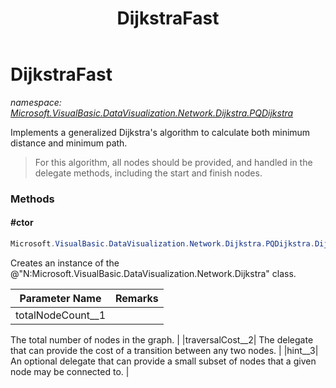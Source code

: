 ﻿---
title: DijkstraFast
---

# DijkstraFast
_namespace: [Microsoft.VisualBasic.DataVisualization.Network.Dijkstra.PQDijkstra](N-Microsoft.VisualBasic.DataVisualization.Network.Dijkstra.PQDijkstra.html)_

Implements a generalized Dijkstra's algorithm to calculate 
 both minimum distance and minimum path.

>  
>  For this algorithm, all nodes should be provided, and handled 
>  in the delegate methods, including the start and finish nodes. 
>  


### Methods

#### #ctor
```csharp
Microsoft.VisualBasic.DataVisualization.Network.Dijkstra.PQDijkstra.DijkstraFast.#ctor(System.Int32,Microsoft.VisualBasic.DataVisualization.Network.Dijkstra.PQDijkstra.DijkstraFast.InternodeTraversalCost,Microsoft.VisualBasic.DataVisualization.Network.Dijkstra.PQDijkstra.DijkstraFast.NearbyNodesHint)
```
Creates an instance of the @"N:Microsoft.VisualBasic.DataVisualization.Network.Dijkstra" class.

|Parameter Name|Remarks|
|--------------|-------|
|totalNodeCount__1| 
 The total number of nodes in the graph. 
 |
|traversalCost__2| 
 The delegate that can provide the cost of a transition between 
 any two nodes. 
 |
|hint__3| 
 An optional delegate that can provide a small subset of nodes 
 that a given node may be connected to. 
 |



